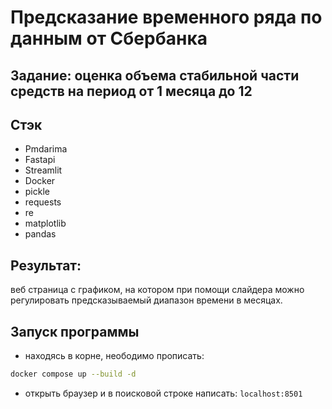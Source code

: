 # Предсказание временного ряда по данным от Сбербанка
## Задание: оценка объема стабильной части средств на период от  1 месяца до 12

## Стэк
- Pmdarima
- Fastapi
- Streamlit
- Docker
- pickle
- requests
- re
- matplotlib
- pandas

## Результат: 
веб страница с графиком, на котором при помощи слайдера можно регулировать предсказываемый диапазон времени в месяцах.

## Запуск программы
- находясь в корне, неободимо прописать:
```bash
docker compose up --build -d
```
- открыть браузер и в поисковой строке написать: `localhost:8501`
